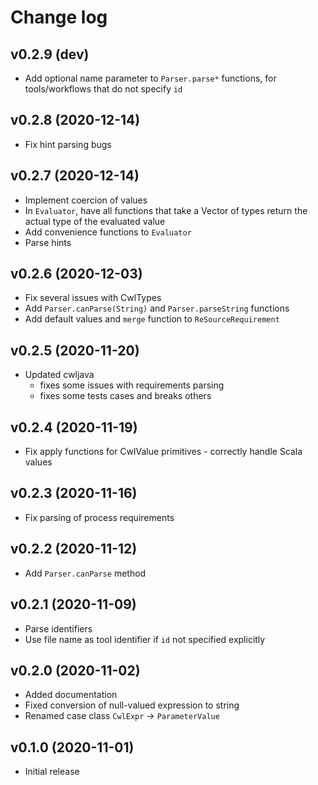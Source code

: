 # Change log

## v0.2.9 (dev)

* Add optional name parameter to `Parser.parse*` functions, for tools/workflows that do not specify `id`

## v0.2.8 (2020-12-14)

* Fix hint parsing bugs

## v0.2.7 (2020-12-14)

* Implement coercion of values
* In `Evaluator`, have all functions that take a Vector of types return the actual type of the evaluated value
* Add convenience functions to `Evaluator`
* Parse hints

## v0.2.6 (2020-12-03)

* Fix several issues with CwlTypes
* Add `Parser.canParse(String)` and `Parser.parseString` functions
* Add default values and `merge` function to `ReSourceRequirement`

## v0.2.5 (2020-11-20)

* Updated cwljava
  - fixes some issues with requirements parsing
  - fixes some tests cases and breaks others

## v0.2.4 (2020-11-19)

* Fix apply functions for CwlValue primitives - correctly handle Scala values 

## v0.2.3 (2020-11-16)

* Fix parsing of process requirements

## v0.2.2 (2020-11-12)

* Add `Parser.canParse` method

## v0.2.1 (2020-11-09)

* Parse identifiers
* Use file name as tool identifier if `id` not specified explicitly

## v0.2.0 (2020-11-02)

* Added documentation
* Fixed conversion of null-valued expression to string
* Renamed case class `CwlExpr` -> `ParameterValue`

## v0.1.0 (2020-11-01)

* Initial release